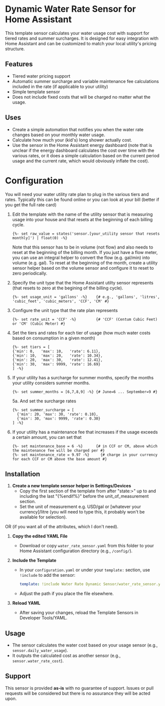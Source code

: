 # Dynamic Water Rate Sensor for Home Assistant

This template sensor calculates your water usage cost with support for tiered rates and summer surcharges. It is designed for easy integration with Home Assistant and can be customized to match your local utility's pricing structure.

## Features

- Tiered water pricing support
- Automatic summer surcharge and variable maintenance fee calculations included in the rate (if applicable to your utility) 
- Simple template sensor
- Does not include fixed costs that will be charged no matter what the usage.

## Uses
- Create a simple automation that notifies you when the water rate changes based on your monthly water usage.
- Calculate how much your (kid's) long shower actually cost. 
- Use the sensor in the Home Assistant energy dashboard (note that is unclear if the energy dashboard calculates the cost over time with the various rates, or it does a simple calculation based on the current period usage and the current rate, which would obviously inflate the cost).

# Configuration

You will need your water utility rate plan to plug in the various tiers and rates. Typically this can be found online or you can look at your bill (better if you get the full rate card)

1. Edit the template with the name of the utility sensor that is measuring usage into your house and that resets at the beginning of each billing cycle. 

   ```
   {%- set raw_value = states('sensor.[your_utility sensor that resets monthly]') | float(0) -%}
   ```

   Note that this sensor has to be in volume (not flow) and also needs to reset at the beginning of the billing month.  If you just have a flow meter, you can use an integral helper to convert the flow (e.g. gal/min) into volume (e.g. gal). To reset at the beginning of the month, create a utility sensor helper based on the volume sensor and configure it to reset to zero periodically.

2. Specify the unit type that the Home Assistant utilty sensor represents (that resets to zero at the begining of the billing cycle).

   ```
   {%- set usage_unit = 'gallons' -%}    {# e.g., 'gallons', 'litres', 'cubic_feet', 'cubic_meters', 'CCF', 'CM' #}
   ```
3. Configure the unit type that the rate plan represents
   ```
   {%- set rate_unit = 'CCF' -%}         {# 'CCF' (Centum Cubic Feet) or 'CM' (Cubic Meter) #}
   ```
4. Set the tiers and rates for each tier of usage (how much water costs based on consumption in a given month)

   ```
   {%- set tiers = [
   {'min': 0,   'max': 10,   'rate': 6.11},
   {'min': 10,  'max': 20,   'rate': 10.34},
   {'min': 20,  'max': 30,   'rate': 12.41},
   {'min': 30,  'max': 9999, 'rate': 16.69}
   ] -%}
   ```
5. If your utility has a surcharge for summer months, specify the months your utility considers summer months.
   ```
   {%- set summer_months = [6,7,8,9] -%} {# June=6 ... September=9 #}
   ```
   5a. And set the surcharge rates
   
       {%- set summer_surcharge = [
         {'min': 20, 'max': 30, 'rate': 0.10},
         {'min': 30, 'max': 9999, 'rate': 0.30}
       ] -%}
       
7. If your utility has a maintenance fee that increases if the usage exceeds a certain amount, you can set that
   ```
   {%- set maintenance_base = 6 -%}      {# in CCF or CM, above which the maintenance fee will be charged per #}
   {%- set maintenance_rate = 9.97 -%}     {# charge in your currency for each CCF or CM above the base amount #}
   ```
## Installation

1. **Create a new template sensor helper in Settings/Devices**
   - Copy the first section of the template from after "state:>" up to and including the last "{%endif%}" before the unit_of_measurement section.
   - Set the unit of measurement e.g. USD/gal or [whatever your currency]/litre (you will need to type this, it probably won't be available for selection).

  OR (if you want all of the attributes, which I don't need). 

1. **Copy the edited YAML File**
   - Download or copy `water_rate_sensor.yaml` from this folder to your Home Assistant configuration directory (e.g., `/config/`).

2. **Include the Template**
   - In your `configuration.yaml` or under your `template:` section, use `!include` to add the sensor:
     ```yaml
     template: !include Water Rate Dynamic Sensor/water_rate_sensor.yaml
     ```
   - Adjust the path if you place the file elsewhere.

3. **Reload YAML**
   - After saving your changes, reload the Template Sensors in Developer Tools/YAML.
  

## Usage

- The sensor calculates the water cost based on your usage sensor (e.g., `sensor.daily_water_usage`).
- It outputs the calculated cost as another sensor (e.g., `sensor.water_rate_cost`).

## Support

This sensor is provided **as-is** with no guarantee of support. Issues or pull requests will be considered but there is no assurance they will be acted upon.
